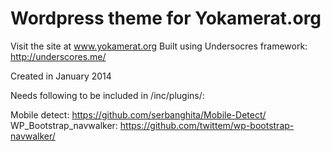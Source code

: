 Wordpress theme for Yokamerat.org
=====

Visit the site at www.yokamerat.org
Built using Undersocres framework: http://underscores.me/

Created in January 2014

Needs following to be included in /inc/plugins/:

Mobile detect: https://github.com/serbanghita/Mobile-Detect/
WP_Bootstrap_navwalker: https://github.com/twittem/wp-bootstrap-navwalker/